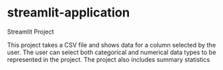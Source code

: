 # streamlit-application
Streamlit Project

This project takes a CSV file and shows data for a column selected by the user. The user can select both categorical and numerical data types to be represented in the project. The project also includes summary statistics 

